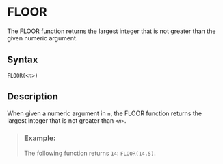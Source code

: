 <!-- loio81480404c82f4d68b1c9349a405f4abd -->

# FLOOR

The FLOOR function returns the largest integer that is not greater than the given numeric argument.



<a name="loio81480404c82f4d68b1c9349a405f4abd__section_plw_hmd_t4b"/>

## Syntax

<code>FLOOR(<i class="varname">&lt;n&gt;</i>)</code> 



<a name="loio81480404c82f4d68b1c9349a405f4abd__section_qlw_hmd_t4b"/>

## Description

When given a numeric argument in `n`, the FLOOR function returns the largest integer that is not greater than <code><i class="varname">&lt;n&gt;</i></code>.



> ### Example:  
> The following function returns `14`: `FLOOR(14.5)`.

